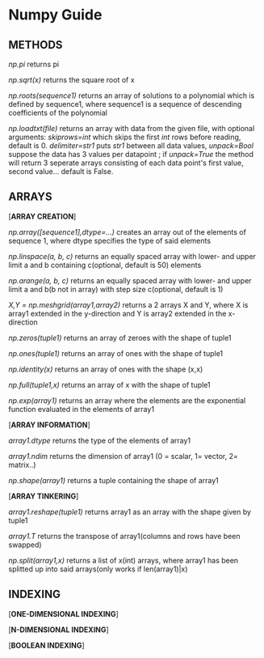 # Numpy Guide
## METHODS

_np.pi_ returns pi

_np.sqrt(x)_ returns the square root of x

_np.roots(sequence1)_ returns an array of solutions to a polynomial which is defined by sequence1, where sequence1 is a sequence of descending coefficients of the polynomial

_np.loadtxt(file)_ returns an array with data from the given file, with optional arguments: _skiprows=int_ which skips the first _int_ rows before reading, default is 0. _delimiter=str1_ puts _str1_ between all data values, _unpack=Bool_ suppose the data has 3 values per datapoint ; if _unpack=True_ the method will return 3 seperate arrays consisting of each data point's first value, second value... default is False.

## ARRAYS
[**ARRAY CREATION**]

_np.array([sequence1],dtype=...)_ creates an array out of the elements of sequence 1, where dtype specifies the type of said elements

_np.linspace(a, b, c)_ returns an equally spaced array with lower- and upper limit a and b containing c(optional, default is 50) elements  

_np.arange(a, b, c)_ returns an equally spaced array with lower- and upper limit a and b(b not in array) with step size c(optional, default is 1)

_X,Y = np.meshgrid(array1,array2)_ returns a 2 arrays X and Y, where X is array1 extended in the y-direction and Y is array2 extended in the x-direction

_np.zeros(tuple1)_ returns an array of zeroes with the shape of tuple1

_np.ones(tuple1)_ returns an array of ones with the shape of tuple1

_np.identity(x)_ returns an array of ones with the shape (x,x)

_np.full(tuple1,x)_ returns an array of x with the shape of tuple1

_np.exp(array1)_ returns an array where the elements are the exponential function evaluated in the elements of array1

[**ARRAY INFORMATION**]

_array1.dtype_ returns the type of the elements of array1

_array1.ndim_ returns the dimension of array1 (0 = scalar, 1= vector, 2= matrix..)

_np.shape(array1)_ returns a tuple containing the shape of array1

[**ARRAY TINKERING**]

_array1.reshape(tuple1)_ returns array1 as an array with the shape given by tuple1

_array1.T_ returns the transpose of array1(columns and rows have been swapped)

_np.split(array1,x)_ returns a list of x(int) arrays, where array1 has been splitted up into said arrays(only works if len(array1)|x)

## INDEXING

[**ONE-DIMENSIONAL INDEXING**]



[**N-DIMENSIONAL INDEXING**]




[**BOOLEAN INDEXING**]




